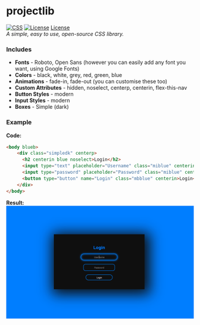 # projectlib
[![CSS](https://img.shields.io/badge/language-CSS-%23006fde.svg)](https://en.wikipedia.org/wiki/CSS)
[![License](https://img.shields.io/github/license/crtezgod/projectlib)](LICENSE)
[License](https://img.shields.io/github/v/release/crtezgod/projectlib)<br>
*A simple, easy to use, open-source CSS library.*

### Includes
*   **Fonts** - Roboto, Open Sans (however you can easily add any font you want, using Google Fonts)
*   **Colors** - black, white, grey, red, green, blue
*   **Animations** - fade-in, fade-out (you can customise these too)
*   **Custom Attributes** - hidden, noselect, centerp, centerin, flex-this-nav
*   **Button Styles** - modern
*   **Input Styles** - modern
*   **Boxes** - Simple (dark)

### Example

**Code:**
```html
<body blueb>
    <div class="simpledk" centerp>
      <h2 centerin blue noselect>Login</h2>
      <input type="text" placeholder="Username" class="miblue" centerin>
      <input type="password" placeholder="Password" class="miblue" centerin>
      <button type="button" name="Login" class="mbblue" centerin>Login</button>
    </div>
</body>
```
**Result:**
![EXAMPLE](/images/example.png)
